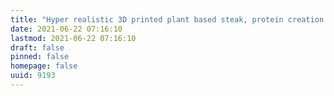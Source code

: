 ```yaml
---
title: "Hyper realistic 3D printed plant based steak, protein creation through fermentation and mycelium based burgers, among the startups selected for the first edition of Spain FoodTech"
date: 2021-06-22 07:16:10
lastmod: 2021-06-22 07:16:10
draft: false
pinned: false
homepage: false
uuid: 9193
---
```

